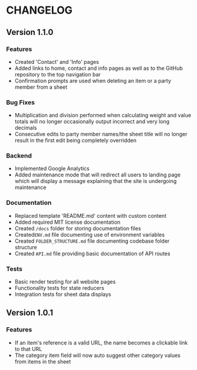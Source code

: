 # CHANGELOG

<!-- This is a more reader-friendly version of the changelog, as opposed to `CHANGELOG.md` which is auto generated and not suitable to be viewed by end users -->

<!-- VERSION CHANGELOG TEMPLATE -->
<!--
## Version *VERSION NUMBER*

### Features
* new/altered features *

### Bug Fixes
* bug fixes *

### Backend
* non user-facing stuff *

### Documentation
* changes to documentation *
-->

## Version 1.1.0

### Features

- Created 'Contact' and 'Info' pages
- Added links to home, contact and info pages as well as to the GitHub repository to the top navigation bar
- Confirmation prompts are used when deleting an item or a party member from a sheet

### Bug Fixes
- Multiplication and division performed when calculating weight and value totals will no longer occasionally output incorrect and very long decimals
- Consecutive edits to party member names/the sheet title will no longer result in the first edit being completely overridden

### Backend

- Implemented Google Analytics
- Added maintenance mode that will redirect all users to landing page which will display a message explaining that the site is undergoing maintenance

### Documentation

- Replaced template 'README.md' content with custom content
- Added required MIT license documentation
- Created `/docs` folder for storing documentation files
- Created`ENV.md` file documenting use of environment variables
- Created `FOLDER_STRUCTURE.md` file documenting codebase folder structure
- Created `API.md` file providing basic documentation of API routes

### Tests

- Basic render testing for all website pages
- Functionality tests for state reducers
- Integration tests for sheet data displays

## Version 1.0.1

### Features

- If an item's reference is a valid URL, the name becomes a clickable link to that URL
- The category item field will now auto suggest other category values from items in the sheet
